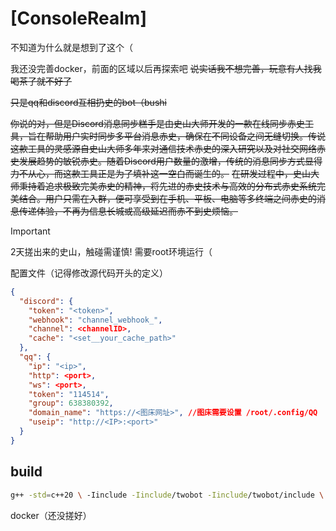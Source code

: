# [ConsoleRealm]
不知道为什么就是想到了这个（

我还没完善docker，前面的区域以后再探索吧
~~说实话我不想完善，玩意有人找我喝茶了就不好了~~

~~只是qq和discord互相扔史的bot（bushi~~

~~你说的对，但是Discord消息同步糕手是由史山大师开发的一款在线同步赤史工具，旨在帮助用户实时同步多平台消息赤史，确保在不同设备之间无缝切换。传说这款工具的灵感源自史山大师多年来对通信技术赤史的深入研究以及对社交网络赤史发展趋势的敏锐赤史。随着Discord用户数量的激增，传统的消息同步方式显得力不从心，而这款工具正是为了填补这一空白而诞生的。~~
~~在研发过程中，史山大师秉持着追求极致完美赤史的精神，将先进的赤史技术与高效的分布式赤史系统完美结合。用户只需在入群，便可享受到在手机、平板、电脑等多终端之间赤史的消息传递体验，不再为信息长城或高级延迟而赤不到史烦恼。~~

> [!IMPORTANT]
> 2天搓出来的史山，触碰需谨慎!
> 需要root环境运行（

配置文件（记得修改源代码开头的定义）
```json
{
  "discord": {
    "token": "<token>",
    "webhook": "channel_webhook_",
    "channel": <channelID>,
    "cache": "<set__your_cache_path>"
  },
  "qq": {
    "ip": "<ip>",
    "http": <port>,
    "ws": <port>,
    "token": "114514",
    "group": 638380392,
    "domain_name": "https://<图床网址>", //图床需要设置 /root/.config/QQ （你也可以自己修改源代码）
    "useip": "http://<IP>:<port>"
  }
}
```

## build

```bash
g++ -std=c++20 \ -Iinclude -Iinclude/twobot -Iinclude/twobot/include \ src/Application.cpp include/twobot/twobot.cc include/twobot/apiset.cc \ -o twobot -O2 -Wall -Wextra -pthread -ldpp -lcurl -lssl -lcrypto
```

docker（还没搓好）
